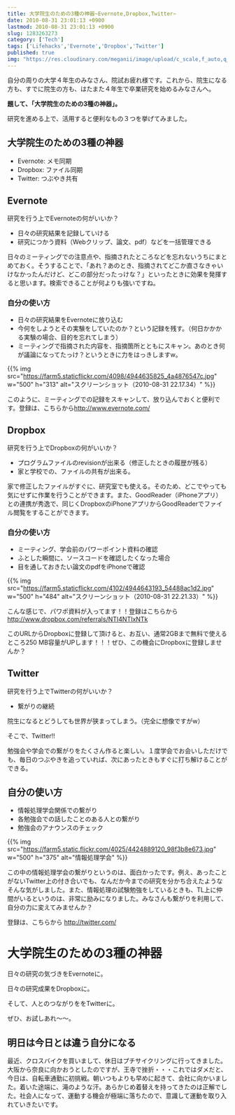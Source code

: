 ```yaml
---
title: 大学院生のための3種の神器~Evernote,Dropbox,Twitter~
date: 2010-08-31 23:01:13 +0900
lastmod: 2010-08-31 23:01:13 +0900
slug: 1283263273
category: ['Tech']
tags: ['Lifehacks','Evernote','Dropbox','Twitter']
published: true
img: "https://res.cloudinary.com/meganii/image/upload/c_scale,f_auto,q_auto,w_300/v1514031264/thumbnail_tech.png"
---
```


自分の周りの大学４年生のみなさん、院試お疲れ様です。これから、院生になる方も、すでに院生の方も、はたまた４年生で卒業研究を始めるみなさんへ。

**題して、「大学院生のための3種の神器」。**

研究を進める上で、活用すると便利なもの３つを挙げてみました。

## 大学院生のための3種の神器

- Evernote: メモ同期
- Dropbox: ファイル同期
- Twitter: つぶやき共有

## Evernote
研究を行う上でEvernoteの何がいいか？

- 日々の研究結果を記録していける
- 研究につかう資料（Webクリップ、論文、pdf）などを一括管理できる

日々のミーティングでの注意点や、指摘されたところなどを忘れないうちにまとめておく。そうすることで、「あれ？あのとき、指摘されてどこか直さなきゃいけなかったんだけど、どこの部分だったっけな？」といったときに効果を発揮すると思います。検索できることが何よりも強いですね。


### 自分の使い方

- 日々の研究結果をEvernoteに放り込む
- 今何をしようとその実験をしていたのか？という記録を残す。（何日かかかる実験の場合、目的を忘れてしまう）
- ミーティングで指摘された内容を、指摘箇所とともにスキャン。あのとき何が議論になってたっけ？というときに力をはっきしますw。

{{% img src="https://farm5.staticflickr.com/4098/4944635825_4a4876547c.jpg" w="500" h="313" alt="スクリーンショット（2010-08-31 22.17.34）" %}}

このように、ミーティングでの記録をスキャンして、放り込んでおくと便利です。登録は、こちらから<a href="http://www.evernote.com/">http://www.evernote.com/</a>




## Dropbox
研究を行う上でDropboxの何がいいか？

- プログラムファイルのrevisionが出来る（修正したときの履歴が残る）
- 家と学校での、ファイルの共有が出来る。

家で修正したファイルがすぐに、研究室でも使える。そのため、どこでやっても気にせずに作業を行うことができます。また、GoodReader（iPhoneアプリ）との連携が秀逸で、同じくDropboxのiPhoneアプリからGoodReaderでファイル閲覧をすることができます。


### 自分の使い方
    
- ミーティング、学会前のパワーポイント資料の確認
- ふとした瞬間に、ソースコードを確認したくなった場合
- 目を通しておきたい論文のpdfをiPhoneで確認

{{% img src="https://farm5.staticflickr.com/4102/4944643193_54488ac1d2.jpg" w="500" h="484" alt="スクリーンショット（2010-08-31 22.21.33）" %}}

こんな感じで、パワポ資料が入ってます！！登録はこちらから
<a href="http://www.dropbox.com/referrals/NTI4NTIxNTk">http://www.dropbox.com/referrals/NTI4NTIxNTk</a>

このURLからDropboxに登録して頂けると、お互い、通常2GBまで無料で使えるところ250 MB容量がUPします！！！ぜひ、この機会にDropboxに登録しませんか？

## Twitter
研究を行う上でTwitterの何がいいか？

- 繋がりの継続

院生になるとどうしても世界が狭まってしまう。（完全に想像ですがw）

そこで、Twitter!!

勉強会や学会での繋がりをたくさん作ると楽しい。１度学会でお会いしただけでも、毎日のつぶやきを追っていれば、次にあったときもすぐに打ち解けることができる。


## 自分の使い方

- 情報処理学会関係での繋がり
- 各勉強会での話したことのある人との繋がり
- 勉強会のアナウンスのチェック

{{% img src="https://farm5.static.flickr.com/4025/4424889120_98f3b8e673.jpg" w="500" h="375" alt="情報処理学会" %}}


この中の情報処理学会の繋がりというのは、面白かったです。例え、あったことがないTwitter上の付き合いでも、なんだか今までの研究を分かち合えたようなそんな気がしました。また、情報処理の試験勉強をしているときも、TL上に仲間がいるというのは、非常に励みになりました。みなさんも繋がりを利用して、自分の力に変えてみませんか？

登録は、こちらから <a href="http://twitter.com/">http://twitter.com/</a>




# 大学院生のための3種の神器

日々の研究の気づきをEvernoteに。

日々の研究成果をDropboxに。

そして、人とのつながりををTwitterに。

ぜひ、お試しあれ〜〜。



## 明日は今日とは違う自分になる
最近、クロスバイクを買いまして、休日はプチサイクリングに行ってきました。大阪から奈良に向かおうとしたのですが、王寺で挫折・・・これではダメだと、今日は、自転車通勤に初挑戦。朝いつもよりも早めに起きて、会社に向かいました。着いた途端に、滝のような汗。あらかじめ着替えを持ってきたのは正解でした。社会人になって、運動する機会が極端に落ちたので、意識して運動を取り入れていきたいです。